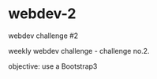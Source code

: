 # webdev-2
webdev challenge #2

weekly webdev challenge - challenge no.2.

objective:
use a Bootstrap3
